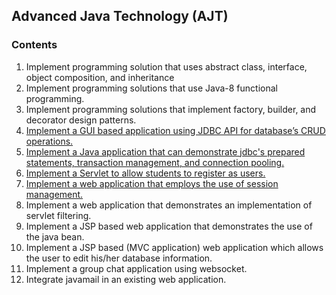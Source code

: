 ## Advanced Java Technology (AJT)
### Contents
1. Implement programming solution that uses abstract class, interface, object composition,
and inheritance
2. Implement programming solutions that use Java-8 functional programming.
3. Implement programming solutions that implement factory, builder, and decorator design
patterns.
4. [Implement a GUI based application using JDBC API for database’s CRUD operations.](https://github.com/kevintamakuwala/AJT-Labwork/tree/main/Lab4)
5. [Implement a Java application that can demonstrate jdbc's prepared statements, transaction
management, and connection pooling.](https://github.com/kevintamakuwala/AJT-Labwork/tree/main/Lab5)
6. [Implement a Servlet to allow students to register as users.](https://github.com/kevintamakuwala/AJT-Labwork/tree/main/Lab6)
7. [Implement a web application that employs the use of session management.](https://github.com/kevintamakuwala/AJT-Labwork/tree/main/Lab7)
8. Implement a web application that demonstrates an implementation of servlet filtering.
9. Implement a JSP based web application that demonstrates the use of the java bean.
10. Implement a JSP based (MVC application) web application which allows the user to edit
his/her database information.
11. Implement a group chat application using websocket.
12. Integrate javamail in an existing web application.
